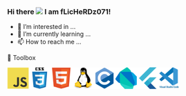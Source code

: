  ### Hi there  <img src="https://raw.githubusercontent.com/MartinHeinz/MartinHeinz/master/wave.gif" width="30px"/> I am fLicHeRDz071!
  
  
- 👀 I’m interested in ...
- 🌱 I’m currently learning ...
- 📫 How to reach me ...

 🧰 Toolbox
 
 <img src="https://github.com/devicons/devicon/blob/master/icons/javascript/javascript-original.svg" width="50px" /><img src="https://github.com/devicons/devicon/blob/master/icons/css3/css3-original-wordmark.svg" width="50px" /><img src="https://github.com/devicons/devicon/blob/master/icons/html5/html5-original.svg" width="50px" /><img src="https://github.com/devicons/devicon/blob/master/icons/linux/linux-original.svg" width="50px" /><img src="https://github.com/devicons/devicon/blob/master/icons/c/c-original.svg" width="50px" /><img src="https://github.com/devicons/devicon/blob/master/icons/dart/dart-original.svg" width="50px" /><img src="https://github.com/devicons/devicon/blob/master/icons/flutter/flutter-original.svg" width="50px" /><img src="https://github.com/devicons/devicon/blob/master/icons/vscode/vscode-original-wordmark.svg" width="50px"/>

<!---
fLicHeRDz071/fLicHeRDz071 is a ✨ special ✨ repository because its `README.md` (this file) appears on your GitHub profile.
You can click the Preview link to take a look at your changes.
--->

